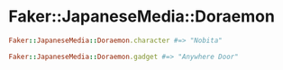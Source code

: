 # Faker::JapaneseMedia::Doraemon

```ruby
Faker::JapaneseMedia::Doraemon.character #=> "Nobita"

Faker::JapaneseMedia::Doraemon.gadget #=> "Anywhere Door"
```
